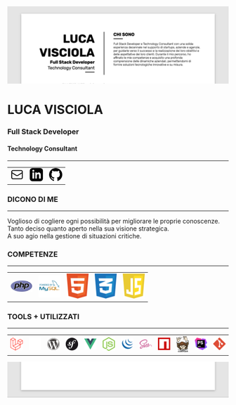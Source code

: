 ﻿![Luca Visciola - Resume header](assets/images/luca-visciola-resume-header.png)

LUCA VISCIOLA
=============
### Full Stack Developer

#### Technology Consultant

* * *

<table style="border:none">
  <tr style="border: none!important;">
    <td style="border: none!important;"><a href="mailto:info@melasistema.com"><img src="assets/svg/mail.svg" alt="icon" width="30px"></a></td>
    <td style="border: none!important;"><a href="https://www.linkedin.com/in/luca-visciola/"><img src="assets/svg/linkedin.svg" alt="icon" width="30px"></a></td>
    <td style="border: none!important;"><a href="https://github.com/melasistema"><img src="assets/svg/github.svg" alt="icon" width="30px"></a></td>
  </tr>
</table>

### DICONO DI ME

* * *

Voglioso di cogliere ogni possibilità per migliorare le proprie conoscenze.  
Tanto deciso quanto aperto nella sua visione strategica.  
A suo agio nella gestione di situazioni critiche.

### COMPETENZE

* * *

<table style="border:none">
  <tr style="border: none!important;">
    <td style="border: none!important;"><img src="assets/svg/tools/php.svg" alt="php" width="50px"></td>
    <td style="border: none!important;"><img src="assets/svg/tools/mysql.svg" alt="mysql" width="50px"></td>
    <td style="border: none!important;"><img src="assets/svg/tools/html5.svg" alt="html5" width="50px"></td>
    <td style="border: none!important;"><img src="assets/svg/tools/css-3.svg" alt="css-3" width="50px"></td>
    <td style="border: none!important;"><img src="assets/svg/tools/javascript.svg" alt="javascript" width="50px"></td>
  </tr>
</table>

### TOOLS + UTILIZZATI

* * *

<table style="border:none">
  <tr style="border: none!important;">
    <td style="border: none!important;"><img src="assets/svg/tools/laravel.svg" alt="laravel" width="80px"></td>
    <td style="border: none!important;"><img src="assets/svg/tools/shopware.svg" alt="shopware" width="80px"></td>
    <td style="border: none!important;"><img src="assets/svg/tools/wordpress.svg" alt="wordpress" width="80px"></td>
    <td style="border: none!important;"><img src="assets/svg/tools/symfony.svg" alt="symfony" width="80px"></td>
    <td style="border: none!important;"><img src="assets/svg/tools/vue.svg" alt="vue" width="80px"></td>
    <td style="border: none!important;"><img src="assets/svg/tools/nodejs.svg" alt="nodejs" width="80px"></td>
    <td style="border: none!important;"><img src="assets/svg/tools/jquery.svg" alt="jquery" width="80px"></td>
    <td style="border: none!important;"><img src="assets/svg/tools/sass.svg" alt="sass" width="80px"></td>
    <td style="border: none!important;"><img src="assets/svg/tools/npm.svg" alt="npm" width="80px"></td>
    <td style="border: none!important;"><img src="assets/svg/tools/composer.svg" alt="composer" width="80px"></td>
    <td style="border: none!important;"><img src="assets/svg/tools/phpstorm.svg" alt="phpstorm" width="80px"></td>
    <td style="border: none!important;"><img src="assets/svg/tools/git.svg" alt="git" width="80"></td>
  </tr>
</table>

![Luca Visciola - Resume footer](assets/images/luca-visciola-resume-footer.png)